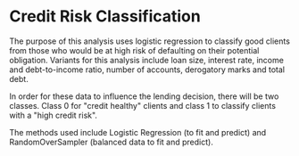 # Credit Risk Classification

The purpose of this analysis uses logistic regression to classify good clients from those who would be at high risk of defaulting on their potential obligation. Variants for this analysis include loan size, interest rate, income and debt-to-income ratio, number of accounts, derogatory marks and total debt.

In order for these data to influence the lending decision, there will be two classes. Class 0 for "credit healthy" clients and class 1 to classify clients with a "high credit risk".

The methods used include Logistic Regression (to fit and predict) and RandomOverSampler (balanced data to fit and predict).
